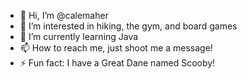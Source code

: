- 👋 Hi, I’m @calemaher
- 👀 I’m interested in hiking, the gym, and board games
- 🌱 I’m currently learning Java
- 📫 How to reach me, just shoot me a message!
- ⚡ Fun fact: I have a Great Dane named Scooby!

<!---
calemaher/calemaher is a ✨ special ✨ repository because its `README.md` (this file) appears on your GitHub profile.
You can click the Preview link to take a look at your changes.
--->
